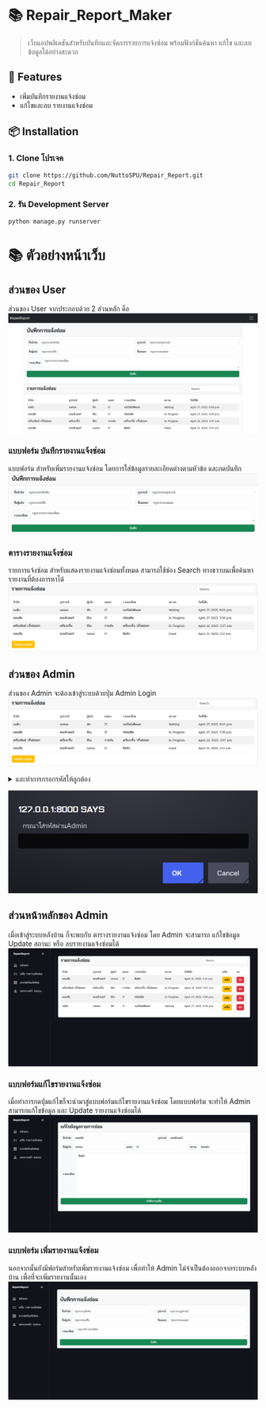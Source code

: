 # 📚 Repair_Report_Maker

> เว็บแอปพลิเคชันสำหรับบันทึกและจัดการรายการแจ้งซ่อม พร้อมฟังก์ชันค้นหา แก้ไข และลบข้อมูลได้อย่างสะดวก

## 🚀 Features

- เพิ่มบันทึกรายงานแจ้งซ่อม
- แก้ไขและลบ รายงานแจ้งซ่อม


## 📦 Installation

### 1. Clone โปรเจค
```bash
git clone https://github.com/NuttoSPU/Repair_Report.git
cd Repair_Report
```
### 2. รัน Development Server
```bash
python manage.py runserver
```

# 📚 ตัวอย่างหน้าเว็บ

## ส่วนของ User
ส่วนของ User จากประกอบด้วย 2 ส่วนหลัก คือ
![ข้อความอธิบายรูป](Readme_Img/Screenshot1.png)

### แบบฟอร์ม บันทึกรายงานแจ้งซ่อม
แบบฟอร์ม สำหรับเพิ่มรายงานแจ้งซ่อม โดยการใส่ข้อมูลรายละเอียดต่างตามหัวข้อ และกดบันทึก
![แบบฟอร์ม บันทึกรายงานแจ้งซ่อม](Readme_Img/Screenshot2.png)

### ตารางรายงานแจ้งซ่อม
รายการแจ้งซ่อม สำหรับแสดงรายงานแจ้งซ่อมทั้งหมด สามารถใช้ช่อง Search ทางขวาบนเพื่อค้นหารายงานที่ต้องการหาได้
![ตารางรายงานแจ้งซ่อม](Readme_Img/Screenshot3.png)

## ส่วนของ Admin
ส่วนของ Admin จะต้องเข้าสู่ระบบด้วยปุ่ม Admin Login 
![วิธีเข้าหน้าAdmin](Readme_Img/Screenshot3.png)
<details>
  <summary>และทำการกรอกรหัสให้ถูกต้อง</summary>(1234)
</details>

![ตารางรายงานแจ้งซ่อมของ Admin](Readme_Img/Screenshot4.png)

## ส่วนหน้าหลักของ Admin
เมื่อเข้าสู่ระบบหลังบ้าน ก็จะพบกับ ตารางรายงานแจ้งซ่อม โดย Admin จะสามารถ แก้ไขข้อมูล Update สถานะ หรือ ลบรายงานแจ้งซ่อมได้
![ตารางรายงานแจ้งซ่อมของ Admin](Readme_Img/Screenshot5.png)
### แบบฟอร์มแก้ไขรายงานแจ้งซ่อม
เมื่อทำการกดปุ่มแก้ไขก็จะนำมาสู่แบบฟอร์มแก้ไขรายงานแจ้งซ่อม
โดยแบบฟอร์ม จะทำให้ Admin สามารถแก้ไขข้อมูล และ Update รายงานแจ้งซ่อมได้
![แบบฟอร์มแก้ไขข้อมูลรายงานแจ้งซ่อม Admin](Readme_Img/Screenshot6.png)
### แบบฟอร์ม เพิ่มรายงานแจ้งซ่อม
นอกจากนั้นยังมีฟอร์มสำหรับเพิ่มรายงานแจ้งซ่อม เพื่อทำให้ Admin ไม่จำเป็นต้องออกจากระบบหลังบ้าน เพื่อที่จะเพิ่มรายงานนั้นเอง
![แบบฟอร์มแก้ไขข้อมูลรายงานแจ้งซ่อม Admin](Readme_Img/Screenshot7.png)
